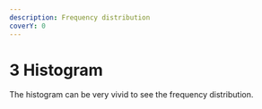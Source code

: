 ```yaml
---
description: Frequency distribution
coverY: 0
---
```


# 3 Histogram

The histogram can be very vivid to see the frequency distribution.

